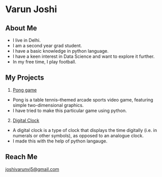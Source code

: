 # Varun Joshi

## About Me
- I live in Delhi.
- I am a second year grad student.
- I have a basic knowledge in python language.
- I have a keen interest in Data Science and want to explore it further.
- In my free time, I play football.

## My Projects
1. [Pong game](https://github.com/Varunvj5/ping-pong-game)
- Pong is a table tennis–themed arcade sports video game, featuring simple two-dimensional graphics.
- I have tried to make this particular game using python.

2. [Digital Clock](https://github.com/Varunvj5/Digital_Clock)
- A digital clock is a type of clock that displays the time digitally (i.e. in numerals or other symbols), as opposed to an analogue clock. 
- I made this with the help of python langauge.

## Reach Me
<joshivarunvj5@gmail.com>
